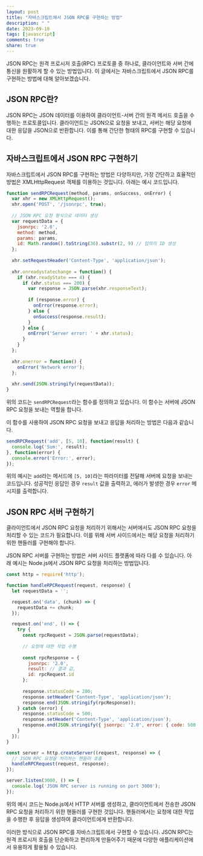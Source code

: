 ```yaml
---
layout: post
title: "자바스크립트에서 JSON RPC를 구현하는 방법"
description: " "
date: 2023-09-10
tags: [javascript]
comments: true
share: true
---
```


JSON RPC는 원격 프로시저 호출(RPC) 프로토콜 중 하나로, 클라이언트와 서버 간에 통신을 원활하게 할 수 있는 방법입니다. 이 글에서는 자바스크립트에서 JSON RPC를 구현하는 방법에 대해 알아보겠습니다.

## JSON RPC란?

JSON RPC는 JSON 데이터를 이용하여 클라이언트-서버 간의 원격 메서드 호출을 수행하는 프로토콜입니다. 클라이언트는 JSON으로 요청을 보내고, 서버는 해당 요청에 대한 응답을 JSON으로 반환합니다. 이를 통해 간단한 형태의 RPC를 구현할 수 있습니다.

## 자바스크립트에서 JSON RPC 구현하기

자바스크립트에서 JSON RPC를 구현하는 방법은 다양하지만, 가장 간단하고 효율적인 방법은 XMLHttpRequest 객체를 이용하는 것입니다. 아래는 예시 코드입니다.

```javascript
function sendRPCRequest(method, params, onSuccess, onError) {
  var xhr = new XMLHttpRequest();
  xhr.open('POST', '/jsonrpc', true);
  
  // JSON RPC 요청 형식으로 데이터 생성
  var requestData = {
    jsonrpc: '2.0',
    method: method,
    params: params,
    id: Math.random().toString(36).substr(2, 9) // 임의의 ID 생성
  };
  
  xhr.setRequestHeader('Content-Type', 'application/json');
  
  xhr.onreadystatechange = function() {
    if (xhr.readyState === 4) {
      if (xhr.status === 200) {
        var response = JSON.parse(xhr.responseText);
        
        if (response.error) {
          onError(response.error);
        } else {
          onSuccess(response.result);
        }
      } else {
        onError('Server error: ' + xhr.status);
      }
    }
  };
  
  xhr.onerror = function() {
    onError('Network error');
  };
  
  xhr.send(JSON.stringify(requestData));
}
```

위의 코드는 `sendRPCRequest`라는 함수를 정의하고 있습니다. 이 함수는 서버에 JSON RPC 요청을 보내는 역할을 합니다. 

이 함수를 사용하여 JSON RPC 요청을 보내고 응답을 처리하는 방법은 다음과 같습니다.

```javascript
sendRPCRequest('add', [5, 10], function(result) {
  console.log('Sum:', result);
}, function(error) {
  console.error('Error:', error);
});
```

위의 예시는 `add`라는 메서드에 `[5, 10]`라는 파라미터를 전달해 서버에 요청을 보내는 코드입니다. 성공적인 응답인 경우 `result` 값을 출력하고, 에러가 발생한 경우 `error` 메시지를 출력합니다.

## JSON RPC 서버 구현하기

클라이언트에서 JSON RPC 요청을 처리하기 위해서는 서버에서도 JSON RPC 요청을 처리할 수 있는 코드가 필요합니다. 이를 위해 서버 사이드에서는 해당 요청을 처리하기 위한 핸들러를 구현해야 합니다.

JSON RPC 서버를 구현하는 방법은 서버 사이드 플랫폼에 따라 다를 수 있습니다. 아래 예시는 Node.js에서 JSON RPC 요청을 처리하는 방법입니다.

```javascript
const http = require('http');

function handleRPCRequest(request, response) {
  let requestData = '';

  request.on('data', (chunk) => {
    requestData += chunk;
  });

  request.on('end', () => {
    try {
      const rpcRequest = JSON.parse(requestData);
      
      // 요청에 대한 작업 수행
      
      const rpcResponse = {
        jsonrpc: '2.0',
        result: // 결과 값,
        id: rpcRequest.id
      };
      
      response.statusCode = 200;
      response.setHeader('Content-Type', 'application/json');
      response.end(JSON.stringify(rpcResponse));
    } catch (error) {
      response.statusCode = 500;
      response.setHeader('Content-Type', 'application/json');
      response.end(JSON.stringify({ jsonrpc: '2.0', error: { code: 500, message: 'Internal Server Error' } }));
    }
  });
}

const server = http.createServer((request, response) => {
  // JSON RPC 요청을 처리하는 핸들러 호출
  handleRPCRequest(request, response);
});

server.listen(3000, () => {
  console.log('JSON RPC server is running on port 3000');
});
```

위의 예시 코드는 Node.js에서 HTTP 서버를 생성하고, 클라이언트에서 전송한 JSON RPC 요청을 처리하기 위한 핸들러를 구현한 것입니다. 핸들러에서는 요청에 대한 작업을 수행한 후 응답을 생성하여 클라이언트에게 반환합니다.

이러한 방식으로 JSON RPC를 자바스크립트에서 구현할 수 있습니다. JSON RPC는 원격 프로시저 호출을 단순화하고 편리하게 만들어주기 때문에 다양한 애플리케이션에서 유용하게 활용될 수 있습니다.